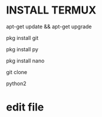 


#  INSTALL TERMUX
apt-get update && apt-get upgrade

pkg install git

pkg install py

pkg install nano

git clone 

python2

# edit file





